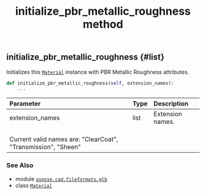 ﻿---
title: initialize_pbr_metallic_roughness method
second_title: Aspose.CAD for Python via .NET API References
description: 
type: docs
weight: 30
url: /python-net/aspose.cad.fileformats.glb/material/initialize_pbr_metallic_roughness/
is_root: false
---

## initialize_pbr_metallic_roughness {#list}

Initializes this [`Material`](/cad/python-net/aspose.cad.fileformats.glb/material) instance with PBR Metallic Roughness attributes.



```python
def initialize_pbr_metallic_roughness(self, extension_names):
    ...
```


| Parameter | Type | Description |
| :- | :- | :- |
| extension_names | list | Extension names.<br/>Current valid names are: "ClearCoat", "Transmission", "Sheen" |



### See Also
* module [`aspose.cad.fileformats.glb`](../../)
* class [`Material`](/cad/python-net/aspose.cad.fileformats.glb/material)
